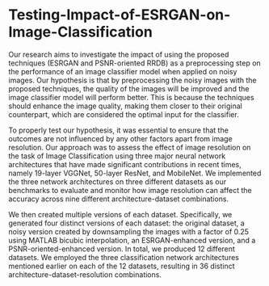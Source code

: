 # Testing-Impact-of-ESRGAN-on-Image-Classification
Our research aims to investigate the impact of using the proposed techniques (ESRGAN and PSNR-oriented RRDB) as a preprocessing step on the performance of an image classifier model when applied on noisy images. Our hypothesis is that by preprocessing the noisy images with the proposed techniques, the quality of the images will be improved and the image classifier model will perform better. This is because the techniques should enhance the image quality, making them closer to their original counterpart, which are considered the optimal input for the classifier.

To properly test our hypothesis, it was essential to ensure that the outcomes are not influenced by any other factors apart from image resolution. Our approach was to assess the effect of image resolution on the task of Image Classification using three major neural network architectures that have made significant contributions in recent times, namely 19-layer VGGNet, 50-layer ResNet, and MobileNet. We implemented the three network architectures on three different datasets as our benchmarks to evaluate and monitor how image resolution can affect the accuracy across nine different architecture-dataset combinations.

We then created multiple versions of each dataset. Specifically, we generated four distinct versions of each dataset: the original dataset, a noisy version created by downsampling the images with a factor of 0.25 using MATLAB bicubic interpolation, an ESRGAN-enhanced version, and a PSNR-oriented-enhanced version. In total, we produced 12 different datasets. We employed the three classification network architectures mentioned earlier on each of the 12 datasets, resulting in 36 distinct architecture-dataset-resolution combinations.



